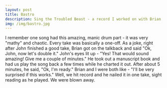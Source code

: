 ```yaml
---
layout: post
title: Bastro 
description: Sing the Troubled Beast - a record I worked on with Brian Paulsen and John McEntire in 1990...
img: /img/bastro.jpg
---
```


I remember one song had this amazing, manic drum part - it was very "mathy" and chaotic. Every take was basically a one-off. As a joke, right after John finished a good take, Brian got on the talkback and said "Ok, John, now let's double it." John's eyes lit up - "Yes! That would sound amazing!  Give me a couple of minutes." He took out a manuscript book and had us play the song back a few times while he charted it out. After about 5 minutes, he said, "Ok, I'm ready." Brian and I were both like - "I'll be very surprised if this works." Well, we hit record and he nailed it in one take, sight reading as he played. We were blown away. 